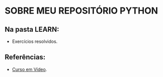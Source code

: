 # SOBRE MEU REPOSITÓRIO PYTHON
 
## Na pasta LEARN:
 * Exercícios resolvidos.
 
 
 
 
 
 
 
 
 
 
 
 
 ## Referências:
  * [Curso em Vídeo](https://www.youtube.com/watch?v=nIHq1MtJaKs&list=PLHz_AreHm4dm6wYOIW20Nyg12TAjmMGT-).
